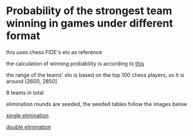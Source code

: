 # Probability of the strongest team winning in games under different format

this uses chess FIDE's elo as reference

the calculation of winning probability is according to [this](https://wismuth.com/elo/calculator.html)

the range of the teams' elo is based on the top 100 chess players, so it is around [2600, 2850]

8 teams in total

elimination rounds are seeded, the seeded tables follow the images below

[single elimination](https://www.printyourbrackets.com/thumbs/8-Team-Single-Seeded.gif)

[double elimination](https://www.printyourbrackets.com/thumbs/8-team-seeded-double-elimination-bracket.png)
